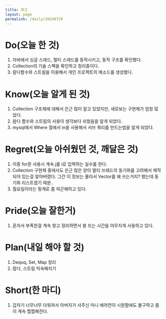 ```yaml
---
title: 회고
layout: page
permalink: /daily/20240729
---
```

# Do(오늘 한 것)
1. 자바에서 싱글 스레드, 멀티 스레드를 동작시키고, 동작 구조를 확인했다.
2. Collection의 기술 스펙을 확인하고 정리중이다.
3. 람다함수와 스트림을 이용해서 개인 프로젝트의 메소드를 생성했다.

# Know(오늘 알게 된 것)
1. Collection 구조체에 대해서 은근 많이 알고 있었지만, 새로보는 구현체가 엄청 많았다.
2. 람다 함수와 스트림의 사용이 생각보다 쉬웠음을 알게 되었다.
3. mysql에서 Where 절에서 in을 사용해서 서브 쿼리를 만드는법을 알게 되었다.

# Regret(오늘 아쉬웠던 것, 깨달은 것)
1. 이중 for문 사용시 계속 j를 i로 입력하는 실수를 한다.
2. Collection 구현체 중에서도 은근 많은 양이 멀티 쓰레드의 동기화를 고려해서 제작되어 있는걸 알아버렸다. 그간 이 정보는 몰라서 Vector를 왜 쓰는거지? 했는데 동기화 리스트였기 때문..
3. 월요일이라는 핑계로 좀 피곤해하고 있다.

# Pride(오늘 잘한거)
1. 혼자서 부족한걸 계속 찾고 정리하면서 붕 뜨는 시간을 야무지게 사용하고 있다.

# Plan(내일 해야 할 것)
1. Dequq, Set, Map 정리
2. 람다, 스트림 익숙해지기

# Short(한 마디)
1. 갑자기 너무너무 더워져서 아버지가 사주신 미니 에어컨이 시원함에도 불구하고 몸이 계속 찝찝해진다.
